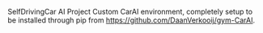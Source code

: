 SelfDrivingCar AI Project
Custom CarAI environment, completely setup to be installed through pip from https://github.com/DaanVerkooij/gym-CarAI.
